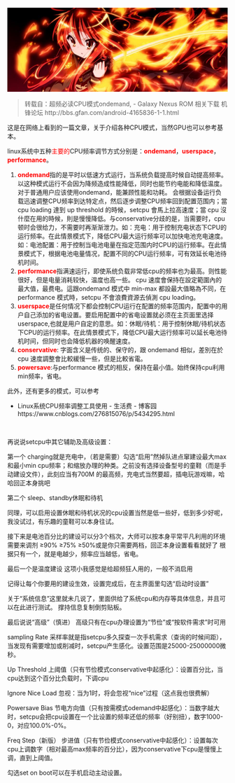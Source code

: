 [![header](../../../assets/header32.jpg)](https://yuenshome.github.io)

<blockquote>转载自：超频必读CPU模式ondemand, - Galaxy Nexus ROM 相关下载 机锋论坛
http://bbs.gfan.com/android-4165836-1-1.html</blockquote>
这是在网络上看到的一篇文章，关于介绍各种CPU模式，当然GPU也可以参考基本。

linux系统中五种<span style="color: #ff0000;">主要的</span>CPU频率调节方式分别是：<strong><span style="color: #ff0000;">ondemand</span></strong>，<strong><span style="color: #ff0000;">userspace</span></strong>，<strong><span style="color: #ff0000;">performance</span></strong>。
<ol>
	<li><strong><span style="color: #ff0000;">ondemand</span></strong>指的是平时以低速方式运行，当系统负载提高时候自动提高频率。以这种模式运行不会因为降频造成性能降低，同时也能节约电能和降低温度。对于普通用户应该使用ondemand，能兼顾性能和功耗。
会根据设备运行负载迅速调整CPU频率到达特定点，然后逐步调整CPU频率回到配置范围内；當 cpu loading 達到 up threshold 的時候，setcpu 會馬上拉高速度；當 cpu 沒什麼在用的時候，則是慢慢降低。与conservative分歧的是，当需要时，cpu顿时会很给力，不需要时再渐渐泄力。如：充电：用于控制充电状态下CPU的运行频率。在此情景模式下，降低CPU最大运行频率可以加快电池充电速度。如：电池配置：用于控制当电池电量在指定范围内时CPU的运行频率。在此情景模式下，根据电池电量情况，配置不同的CPU运行频率，可有效延长电池待机时间。</li>
	<li><span style="color: #ff0000;"><strong>performance</strong></span>指满速运行，即使系统负载非常低cpu的频率也为最高。则性能很好，但是电量消耗较快，温度也高一些。
cpu 速度會保持在設定範圍內的最大值，最费电。這跟ondemand 模式中 min-max 都設最大值略為不同，在performance 模式時，setcpu 不會浪費資源去偵測 cpu loading。</li>
	<li><span style="color: #ff0000;"><strong>userspace</strong></span>是任何情况下都会控制CPU运行在配置的频率范围内，配置中的用户自己添加的省电设置。要启用配置中的省电设置就必须在主页面里选择userspace,也就是用户自定的意思。如：休眠/待机：用于控制休眠/待机状态下CPU的运行频率。在此情景模式下，降低CPU最大运行频率可以延长电池待机时间，但同时也会降低机器的唤醒速度。</li>
	<li><strong><span style="color: #ff0000;">conservative</span></strong>: 字面含义是传统的、保守的，跟 ondemand 相似，差別在於 cpu 速度調整會比較緩慢一些，但是比較省電。</li>
	<li><strong><span style="color: #ff0000;">powersave</span></strong>:与performance 模式的相反，保持在最小值。始终保持cpu利用min频率，省电。</li>
</ol>
此外，还有更多的模式，可以参考
<ul>
	<li>Linux系统CPU频率调整工具使用 - 生活费 - 博客园
https://www.cnblogs.com/276815076/p/5434295.html</li>
</ul>
&nbsp;

再说说setcpu中其它辅助及高级设置：

<!--more-->

第一个
charging就是充电中，（若是需要）勾选“启用”然掉队进点窜建设最大max和最小min cpu频率；和缩放办理的种类。之前没有选择设备型号的童鞋（而是手动建设文件），此刻应当有700M 的最高频，充电式当然要超，插电玩游戏嘛，哈哈回正本身挑吧

第二个
sleep、standby休眠和待机

同理，可以启用设置休眠和待机状况的cpu设置当然是低一些好，低到多少好呢，我没试过，有乐趣的童鞋可以本身往试。

接下来是电池百分比的建设可以分3个档次，大师可以按本身平常平凡利用的环境需要来调剂
≥90%
≥75%
≥50%或是你只需要两档，回正本身设置看看就好了
根据只有一个，就是电越少，频率应当越低，省电。

最后一个是温度建设
这项小我感觉是给超频狂人用的，一般不消启用

记得让每个你要用的建设生效，设置完成后，在主界面里勾选“启动时设置”

关于“系统信息”这里就未几说了，里面供给了系统cpu和内存等具体信息，并且可以在此进行测试。
撑持信息复制倒剪贴板。

最后说说“高级”（慎进）
高级只有在cpu办理设置为“节俭”或“按软件需求”时可用

sampling Rate
采样率就是指setcpu多久探查一次手机需求（查询的时候间距），当发现有需要增加或削减时，setcpu产生感化。设置范围是25000-25000000微秒。

Up Threshold
上阈值（只有节俭模式conservative中起感化）：设置百分比，当cpu达到这个百分比负载时，下调cpu

Ignore Nice Load
忽视：当为1时，将会忽视“nice”过程（这点我也很费解）

Powersave Bias
节电方向值（只有按需模式odemand中起感化）：当数字越大时，setcpu会把cpu设置在一个比设置的频率还低的频率（好别扭），数字1000-0，对应100.0%-0%。

Freq Step（新版）
步进值（只有节俭模式conservative中起感化）：设置每次cpu上调数字（相对最高max频率的百分比），因为conservative下cpu是慢慢上调，直到上阈值。

勾选set on boot可以在手机启动主动设置。
